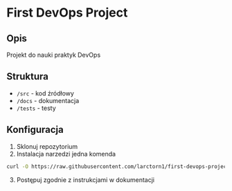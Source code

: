# First DevOps Project

## Opis
Projekt do nauki praktyk DevOps
## Struktura
- `/src` - kod źródłowy
- `/docs` - dokumentacja
- `/tests` - testy
## Konfiguracja
1. Sklonuj repozytorium
2. Instalacja narzedzi jedna komenda 
```bash
curl -O https://raw.githubusercontent.com/larctorn1/first-devops-project/refs/heads/main/setup.sh && chmod +x setup.sh && ./setup.sh
```
3. Postępuj zgodnie z instrukcjami w dokumentacji
